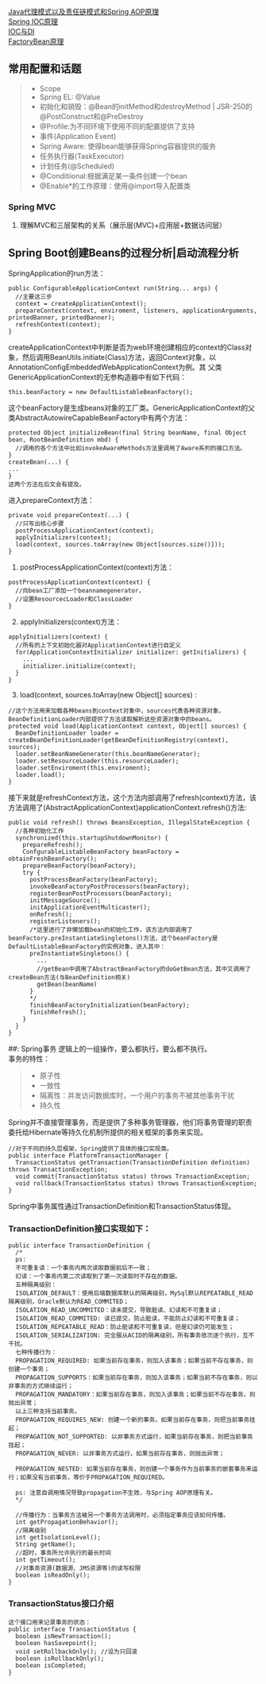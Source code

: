 [Java代理模式以及责任链模式和Spring AOP原理](https://www.imooc.com/video/15692)   
[Spring IOC原理](https://blog.csdn.net/it_man/article/details/4402245)    
[IOC与DI](http://blog.xiaohansong.com/2015/10/21/IoC-and-DI/)  
[FactoryBean原理](https://blog.csdn.net/u013185616/article/details/52335864)

## 常用配置和话题
>* Scope
>* Spring EL: @Value
>* 初始化和销毁：@Bean的initMethod和destroyMethod | JSR-250的@PostConstruct和@PreDestroy
>* @Profile:为不同环境下使用不同的配置提供了支持
>* 事件(Application Event)
>* Spring Aware: 使得bean能够获得Spring容器提供的服务
>* 任务执行器(TaskExecutor)
>* 计划任务(@Scheduled)
>* @Conditiional:根据满足某一条件创建一个bean
>* @Enable*的工作原理：使用@import导入配置类


### Spring MVC
1. 理解MVC和三层架构的关系（展示层(MVC)+应用层+数据访问层）   


## Spring Boot创建Beans的过程分析|启动流程分析
SpringApplication的run方法：
```text
public ConfigurableApplicationContext run(String... args) {
  //主要这三步
  context = createApplicationContext();
  prepareContext(context, enviroment, listeners, applicationArguments, printedBanner, printedBanner);
  refreshContext(context);
}
```
createApplicationContext中判断是否为web环境创建相应的context的Class对象，然后调用BeanUtils.initiate(Class<T>)方法，返回Context对象，以AnnotationConfigEmbeddedWebApplicationContext为例。其
父类GenericApplicationContext的无参构造器中有如下代码：
```text
this.beanFactory = new DefaultListableBeanFactory();
```  
这个beanFactory是生成beans对象的工厂类。GenericApplicationContext的父类AbstractAutowireCapableBeanFactory中有两个方法：
```text
protected Object initializeBean(final String beanName, final Object bean, RootBeanDefinition mbd) {
  //调用的各个方法中比如invokeAwareMethods方法里调用了Aware系列的接口方法。
}
createBean(...) {
...
}
这两个方法在后文会有提及。  
```
进入prepareContext方法：
```text
private void prepareContext(...) {
  //只写出核心步骤
  postProcessApplicationContext(context);
  applyInitializers(context);
  load(context, sources.toArray(new Object[sources.size()]));
}
```
1. postProcessApplicationContext(context)方法：
```text
postProcessApplicationContext(context) {
  //向bean工厂添加一个beannamegenerator，
  //设置ResourcecLoader和ClassLoader
}
```
2. applyInitializers(context)方法：
```text
applyInitializers(context) {
  //所有的上下文初始化器对ApplicationContext进行自定义
  for(ApplicationContextInitializer initializer: getInitializers) {
    ...
    initializer.initialize(context);
  }
}
```
3. load(context, sources.toArray(new Object[] sources) :
```text
//这个方法用来加载各种beans到context对象中，sources代表各种资源对象，BeanDefinitionLoader内部提供了方法读取解析这些资源对象中的beans。
protected void load(ApplicationContext context, Object[] sources) {
  BeanDefinitionLoader loader = createBeanDefinitionLoader(getBeanDefinitionRegistry(context), sources);
  loader.setBeanNameGenerator(this.beanNameGenerator);
  loader.setResourceLoader(this.resourceLoader);
  loader.setEnviroment(this.enviroment);
  loader.load();
}
```
接下来就是refreshContext方法，这个方法内部调用了refresh(context)方法，该方法调用了(AbstractApplicationContext)applicationContext.refresh()方法:
```text
public void refresh() throws BeansException, IllegalStateException {
  //各种初始化工作
  synchronized(this.startupShutdownMonitor) {
    prepareRefresh();
    ConfgurableListableBeanFactory beanFactory = obtainFreshBeanFactory();
    prepareBeanFactory(beanFactory);
    try {
      postProcessBeanFactory(beanFactory);
      invokeBeanFactoryPostProcessors(beanFactory);
      registerBeanPostProcessors(beanFactory);
      initMessageSource();
      initApplicationEventMulticaster();
      onRefresh();
      registerListeners();
      /*这里进行了非懒加载bean的初始化工作，该方法内部调用了beanFactory.preInstantiateSingletons()方法，这个beanFactory是DefaultListableBeanFactory的实例对象，进入其中：
      preInstantiateSingletons() {
        ...
        //getBean中调用了AbstractBeanFactory的doGetBean方法，其中又调用了createBean方法(与BeanDefinition相关)
        getBean(beanName)
      }   
      */
      finishBeanFactoryInitialization(beanFactory);
      finishRefresh();
    }
  }
}
```

##: Spring事务
逻辑上的一组操作，要么都执行，要么都不执行。  
事务的特性：
>* 原子性
>* 一致性
>* 隔离性：并发访问数据库时，一个用户的事务不被其他事务干扰
>* 持久性
 
Spring并不直接管理事务，而是提供了多种事务管理器，他们将事务管理的职责委托给Hibernate等持久化机制所提供的相关框架的事务来实现。
```text
//对于不同的持久层框架，Spring提供了具体的接口实现类。  
public interface PlatformTransactionManager {
  TransactionStatus getTransaction(TransactionDefinition definition) throws TransactionException;
  void commit(TransactionStatus status) throws TransactionException;
  void rollback(TransactionStatus status) throws TransactionException;
}
```
Spring中事务属性通过TransactionDefinition和TransactionStatus体现。  
### TransactionDefinition接口实现如下：
```text
public interface TransactionDefinition {
  /*
  ps:
  不可重复读：一个事务内两次读取数据前后不一致；
  幻读：一个事务内第二次读取到了第一次读取时不存在的数据。
  五种隔离级别：
  ISOLATION_DEFAULT：使用后端数据库默认的隔离级别，MySql默认REPEATABLE_READ隔离级别，Oracle默认为READ_COMMITED；
  ISOLATION_READ_UNCOMMITED：读未提交，导致脏读、幻读和不可重复读；
  ISOLATION_READ_COMMITED: 读已提交，防止脏读，不能防止幻读和不可重复读；
  ISOLATION_REPEATABLE_READ：防止脏读和不可重复读，但是幻读仍可能发生；
  ISOLATION_SERIALIZATION: 完全服从ACID的隔离级别，所有事务依次逐个执行，互不干扰。
  七种传播行为：
  PROPAGATION_REQUIRED: 如果当前存在事务，则加入该事务；如果当前不存在事务，则创建一个事务；
  PROPAGATION_SUPPORTS：如果当前存在事务，则加入该事务；如果当前不存在事务，则以非事务的方式继续运行；
  PROPAGATION_MANDATORY：如果当前存在事务，则加入该事务；如果当前不存在事务，则抛出异常；
  以上三种支持当前事务。  
  PROPAGATION_REQUIRES_NEW: 创建一个新的事务，如果当前存在事务，则把当前事务挂起；
  PROPAGATION_NOT_SUPPORTED: 以非事务方式运行，如果当前存在事务，则把当前事务挂起；
  PROPAGATION_NEVER: 以非事务方式运行，如果当前存在事务，则抛出异常；
  
  PROPAGATION_NESTED: 如果当前存在事务，则创建一个事务作为当前事务的嵌套事务来运行；如果没有当前事务，等价于PROPAGATION_REQUIRED。
  
  ps: 注意自调用情况导致propagation不生效，与Spring AOP原理有关。
  */
  
  //传播行为：当事务方法被另一个事务方法调用时，必须指定事务应该如何传播。
  int getPropagationBehavior();
  //隔离级别
  int getIsolationLevel();
  String getName();
  //超时，事务所允许执行的最长时间
  int getTimeout();
  //对事务资源(数据源、JMS资源等)的读写权限
  boolean isReadOnly();
}

```
### TransactionStatus接口介绍
```text
这个接口用来记录事务的状态：
public interface TransactionStatus {
  boolean isNewTransaction();
  boolean hasSavepoint();
  void setRollbackOnly(); //设为只回滚
  boolean isRollbackOnly();
  boolean isCompleted;
}
```






